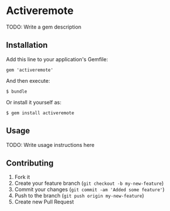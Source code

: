 # Activeremote

TODO: Write a gem description

## Installation

Add this line to your application's Gemfile:

    gem 'activeremote'

And then execute:

    $ bundle

Or install it yourself as:

    $ gem install activeremote

## Usage

TODO: Write usage instructions here

## Contributing

1. Fork it
2. Create your feature branch (`git checkout -b my-new-feature`)
3. Commit your changes (`git commit -am 'Added some feature'`)
4. Push to the branch (`git push origin my-new-feature`)
5. Create new Pull Request
